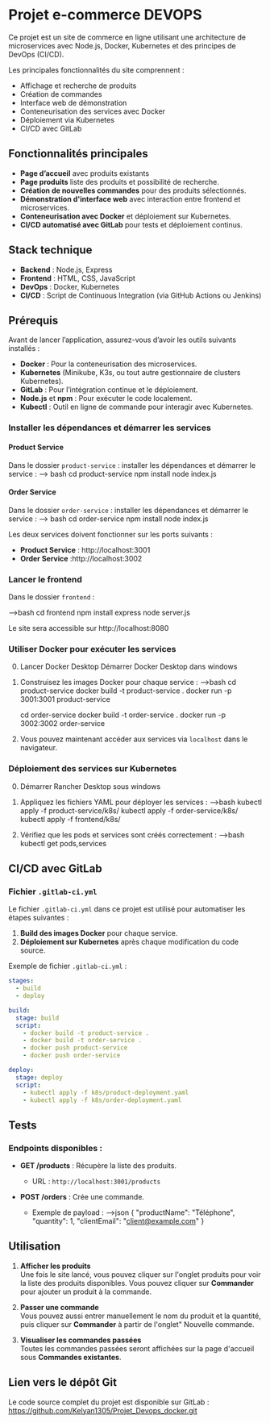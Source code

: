 
# Projet e-commerce DEVOPS

Ce projet est un site de commerce en ligne utilisant une architecture de microservices avec Node.js, Docker, Kubernetes et des principes de DevOps (CI/CD).

Les principales fonctionnalités du site comprennent :
- Affichage et recherche de produits
- Création de commandes
- Interface web de démonstration
- Conteneurisation des services avec Docker
- Déploiement via Kubernetes
- CI/CD avec GitLab

## Fonctionnalités principales
- **Page d’accueil** avec produits existants 
- **Page produits** liste des produits et possibilité de recherche.
- **Création de nouvelles commandes** pour des produits sélectionnés.
- **Démonstration d'interface web** avec interaction entre frontend et microservices.
- **Conteneurisation avec Docker** et déploiement sur Kubernetes.
- **CI/CD automatisé avec GitLab** pour tests et déploiement continus.


## Stack technique
- **Backend** : Node.js, Express
- **Frontend** : HTML, CSS, JavaScript
- **DevOps** : Docker, Kubernetes
- **CI/CD** : Script de Continuous Integration (via GitHub Actions ou Jenkins)


## Prérequis
Avant de lancer l’application, assurez-vous d’avoir les outils suivants installés :
- **Docker** : Pour la conteneurisation des microservices.
- **Kubernetes** (Minikube, K3s, ou tout autre gestionnaire de clusters Kubernetes).
- **GitLab** : Pour l’intégration continue et le déploiement.
- **Node.js** et **npm** : Pour exécuter le code localement.
- **Kubectl** : Outil en ligne de commande pour interagir avec Kubernetes.


### Installer les dépendances et démarrer les services

#### Product Service
Dans le dossier `product-service` :
installer les dépendances et démarrer le service :
 --> bash
   cd product-service
   npm install
   node index.js

#### Order Service
Dans le dossier `order-service` :
installer les dépendances et démarrer le service :
 --> bash
   cd order-service
   npm install
   node index.js

Les deux services doivent fonctionner sur les ports suivants :
- **Product Service** : http://localhost:3001
- **Order Service** :http://localhost:3002


### Lancer le frontend
Dans le dossier `frontend` :

-->bash
   cd frontend
   npm install express
   node server.js

Le site sera accessible sur http://localhost:8080


### Utiliser Docker pour exécuter les services
0. Lancer Docker Desktop
  	Démarrer Docker Desktop dans windows

1. Construisez les images Docker pour chaque service :
   -->bash
   cd product-service
   docker build -t product-service .
   docker run -p 3001:3001 product-service

   cd order-service
   docker build -t order-service .
   docker run -p 3002:3002 order-service
   
2. Vous pouvez maintenant accéder aux services via `localhost` dans le navigateur.


### Déploiement des services sur Kubernetes
0. Démarrer Rancher Desktop sous windows

1. Appliquez les fichiers YAML pour déployer les services :
   -->bash
      kubectl apply -f product-service/k8s/
      kubectl apply -f order-service/k8s/
      kubectl apply -f frontend/k8s/

2. Vérifiez que les pods et services sont créés correctement :
   -->bash
   kubectl get pods,services



## CI/CD avec GitLab

### Fichier `.gitlab-ci.yml`

Le fichier `.gitlab-ci.yml` dans ce projet est utilisé pour automatiser les étapes suivantes :
1. **Build des images Docker** pour chaque service.
2. **Déploiement sur Kubernetes** après chaque modification du code source.

Exemple de fichier `.gitlab-ci.yml` :
```yaml
stages:
  - build
  - deploy

build:
  stage: build
  script:
    - docker build -t product-service .
    - docker build -t order-service .
    - docker push product-service
    - docker push order-service

deploy:
  stage: deploy
  script:
    - kubectl apply -f k8s/product-deployment.yaml
    - kubectl apply -f k8s/order-deployment.yaml
```


## Tests

### Endpoints disponibles :
- **GET /products** : Récupère la liste des produits.
  - URL : `http://localhost:3001/products`
  
- **POST /orders** : Crée une commande.
  - Exemple de payload :
    -->json
    {
      "productName": "Téléphone",
      "quantity": 1,
      "clientEmail": "client@example.com"
    }
  

## Utilisation

1. **Afficher les produits**  
   Une fois le site lancé, vous pouvez cliquer sur l'onglet produits pour voir la liste des produits disponibles.
    Vous pouvez cliquer sur **Commander** pour ajouter un produit à la commande.

2. **Passer une commande**  
   Vous pouvez aussi entrer manuellement le nom du produit et la quantité, puis cliquer sur **Commander** à partir de l'onglet" Nouvelle commande.

3. **Visualiser les commandes passées**  
   Toutes les commandes passées seront affichées sur la page d'accueil sous **Commandes existantes**.



 ## Lien vers le dépôt Git

Le code source complet du projet est disponible sur GitLab :  https://github.com/Kelyan1305/Projet_Devops_docker.git

